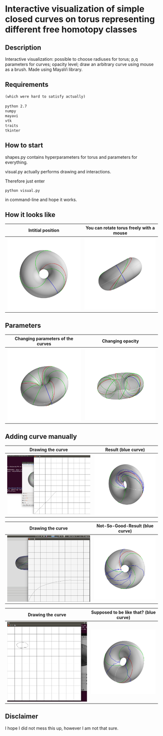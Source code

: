 # Interactive visualization of simple closed curves on torus representing different free homotopy classes

## Description
Interactive visualization: possible to choose radiuses for torus;  p,q parameters for curves; opacity level; draw an arbitrary curve using mouse as a brush. Made using MayaVi library.

## Requirements
```
(which were hard to satisfy actually)

python 2.7
numpy
mayavi
vtk
traits
tkinter
```

## How to start
shapes.py contains hyperparameters for torus and parameters for everything.

visual.py actually performs drawing and interactions.

Therefore just enter
```
python visual.py
```
in command-line and hope it works.


## How it looks like

Intitial position             |  You can rotate torus freely with a mouse
:-------------------------:|:-------------------------:
![](https://github.com/ttaggg/torus/blob/master/images/snapshot.png)  |  ![](https://github.com/ttaggg/torus/blob/master/images/snapshot1.png)


## Parameters

Changing parameters of the curves             |  Changing opacity
:-------------------------:|:-------------------------:
![](https://github.com/ttaggg/torus/blob/master/images/snapshot2.png)  |  ![](https://github.com/ttaggg/torus/blob/master/images/snapshot3.png)


## Adding curve manually

  Drawing the curve    |  Result (blue curve)
:-------------------------:|:-------------------------:
![](https://github.com/ttaggg/torus/blob/master/images/tksnap1.png)  |  ![](https://github.com/ttaggg/torus/blob/master/images/snapshot5.png)


  Drawing the curve    |  Not-So-Good-Result (blue curve)
:-------------------------:|:-------------------------:
![](https://github.com/ttaggg/torus/blob/master/images/tksnap2.png)  |  ![](https://github.com/ttaggg/torus/blob/master/images/snapshot6.png)


  Drawing the curve    |  Supposed to be like that? (blue curve)
:-------------------------:|:-------------------------:
![](https://github.com/ttaggg/torus/blob/master/images/tksnap3.png)  |  ![](https://github.com/ttaggg/torus/blob/master/images/snapshot7.png)


## Disclaimer
I hope I did not mess this up, however I am not that sure.
